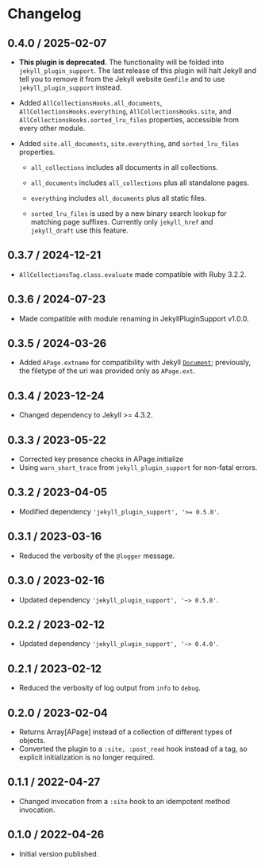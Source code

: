 # Changelog

## 0.4.0 / 2025-02-07

* **This plugin is deprecated.**
  The functionality will be folded into <code>jekyll_plugin_support</code>.
  The last release of this plugin will halt Jekyll and tell you to remove it from the Jekyll website <code>Gemfile</code>
  and to use <code>jekyll_plugin_support</code> instead.
* Added `AllCollectionsHooks.all_documents`, `AllCollectionsHooks.everything`,
  `AllCollectionsHooks.site`, and `AllCollectionsHooks.sorted_lru_files` properties,
  accessible from every other module.
* Added `site.all_documents`, `site.everything`, and `sorted_lru_files` properties.

  * `all_collections` includes all documents in all collections.

  * `all_documents` includes `all_collections` plus all standalone pages.

  * `everything` includes `all_documents` plus all static files.

  * `sorted_lru_files` is used by a new binary search lookup for matching page suffixes.
    Currently only `jekyll_href` and `jekyll_draft` use this feature.


## 0.3.7 / 2024-12-21

* `AllCollectionsTag.class.evaluate` made compatible with Ruby 3.2.2.


## 0.3.6 / 2024-07-23

* Made compatible with module renaming in JekyllPluginSupport v1.0.0.


## 0.3.5 / 2024-03-26

* Added `APage.extname` for compatibility with Jekyll
  [`Document`](https://github.com/jekyll/jekyll/blob/master/lib/jekyll/document.rb);
  previously, the filetype of the uri was provided only as `APage.ext`.


## 0.3.4 / 2023-12-24

* Changed dependency to Jekyll >= 4.3.2.


## 0.3.3 / 2023-05-22

* Corrected key presence checks in APage.initialize
* Using `warn_short_trace` from `jekyll_plugin_support` for non-fatal errors.


## 0.3.2 / 2023-04-05

* Modified dependency `'jekyll_plugin_support', '>= 0.5.0'`.


## 0.3.1 / 2023-03-16

* Reduced the verbosity of the `@logger` message.

## 0.3.0 / 2023-02-16

* Updated dependency `'jekyll_plugin_support', '~> 0.5.0'`.

## 0.2.2 / 2023-02-12

* Updated dependency `'jekyll_plugin_support', '~> 0.4.0'`.


## 0.2.1 / 2023-02-12

* Reduced the verbosity of log output from `info` to `debug`.


## 0.2.0 / 2023-02-04

* Returns Array[APage] instead of a collection of different types of objects.
* Converted the plugin to a `:site, :post_read` hook instead of a tag,
    so explicit initialization is no longer required.


## 0.1.1 / 2022-04-27

* Changed invocation from a `:site` hook to an idempotent method invocation.


## 0.1.0 / 2022-04-26

* Initial version published.

